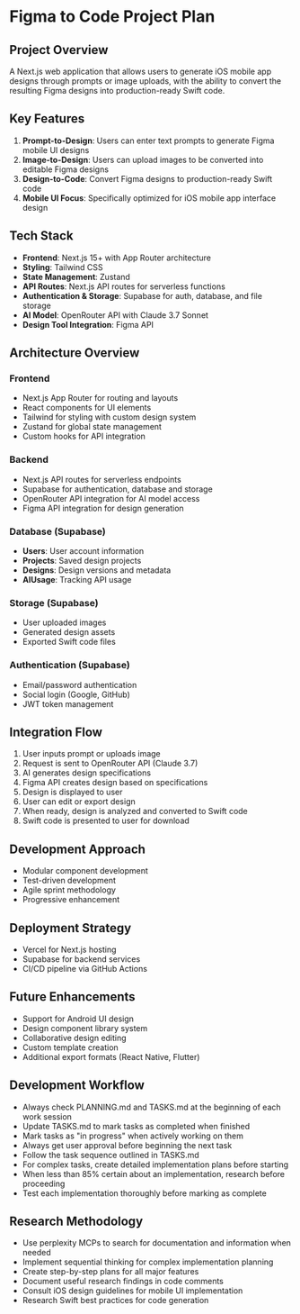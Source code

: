 # Figma to Code Project Plan

## Project Overview
A Next.js web application that allows users to generate iOS mobile app designs through prompts or image uploads, with the ability to convert the resulting Figma designs into production-ready Swift code.

## Key Features
1. **Prompt-to-Design**: Users can enter text prompts to generate Figma mobile UI designs
2. **Image-to-Design**: Users can upload images to be converted into editable Figma designs 
3. **Design-to-Code**: Convert Figma designs to production-ready Swift code
4. **Mobile UI Focus**: Specifically optimized for iOS mobile app interface design

## Tech Stack
- **Frontend**: Next.js 15+ with App Router architecture
- **Styling**: Tailwind CSS
- **State Management**: Zustand
- **API Routes**: Next.js API routes for serverless functions
- **Authentication & Storage**: Supabase for auth, database, and file storage
- **AI Model**: OpenRouter API with Claude 3.7 Sonnet
- **Design Tool Integration**: Figma API

## Architecture Overview

### Frontend
- Next.js App Router for routing and layouts
- React components for UI elements
- Tailwind for styling with custom design system
- Zustand for global state management
- Custom hooks for API integration

### Backend
- Next.js API routes for serverless endpoints
- Supabase for authentication, database and storage
- OpenRouter API integration for AI model access
- Figma API integration for design generation

### Database (Supabase)
- **Users**: User account information
- **Projects**: Saved design projects 
- **Designs**: Design versions and metadata
- **AIUsage**: Tracking API usage

### Storage (Supabase)
- User uploaded images
- Generated design assets
- Exported Swift code files

### Authentication (Supabase)
- Email/password authentication
- Social login (Google, GitHub)
- JWT token management

## Integration Flow
1. User inputs prompt or uploads image
2. Request is sent to OpenRouter API (Claude 3.7)
3. AI generates design specifications
4. Figma API creates design based on specifications
5. Design is displayed to user
6. User can edit or export design
7. When ready, design is analyzed and converted to Swift code
8. Swift code is presented to user for download

## Development Approach
- Modular component development
- Test-driven development
- Agile sprint methodology
- Progressive enhancement

## Deployment Strategy
- Vercel for Next.js hosting
- Supabase for backend services
- CI/CD pipeline via GitHub Actions

## Future Enhancements
- Support for Android UI design
- Design component library system
- Collaborative design editing
- Custom template creation
- Additional export formats (React Native, Flutter)
## Development Workflow

- Always check PLANNING.md and TASKS.md at the beginning of each work session
- Update TASKS.md to mark tasks as completed when finished
- Mark tasks as "in progress" when actively working on them
- Always get user approval before beginning the next task
- Follow the task sequence outlined in TASKS.md
- For complex tasks, create detailed implementation plans before starting
- When less than 85% certain about an implementation, research before proceeding
- Test each implementation thoroughly before marking as complete

## Research Methodology

- Use perplexity MCPs to search for documentation and information when needed
- Implement sequential thinking for complex implementation planning
- Create step-by-step plans for all major features
- Document useful research findings in code comments
- Consult iOS design guidelines for mobile UI implementation
- Research Swift best practices for code generation
